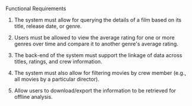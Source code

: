 Functional Requirements

1) The system must allow for querying the details of a film based on its title, release date, or genre.

2) Users must be allowed to view the average rating for one or more genres over time and compare it to another genre's average rating.

3) The back-end of the system must support the linkage of data across titles, ratings, and crew information.

4) The system must also allow for filtering movies by crew member (e.g., all movies by a particular director).

5) Allow users to download/export the information to be retrieved for offline analysis.
